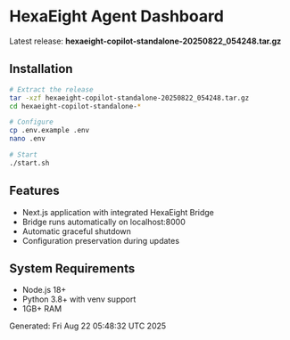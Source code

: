 # HexaEight Agent Dashboard

Latest release: **hexaeight-copilot-standalone-20250822_054248.tar.gz**

## Installation

```bash
# Extract the release
tar -xzf hexaeight-copilot-standalone-20250822_054248.tar.gz
cd hexaeight-copilot-standalone-*

# Configure
cp .env.example .env
nano .env

# Start
./start.sh
```

## Features

- Next.js application with integrated HexaEight Bridge
- Bridge runs automatically on localhost:8000
- Automatic graceful shutdown
- Configuration preservation during updates

## System Requirements

- Node.js 18+
- Python 3.8+ with venv support
- 1GB+ RAM

Generated: Fri Aug 22 05:48:32 UTC 2025
